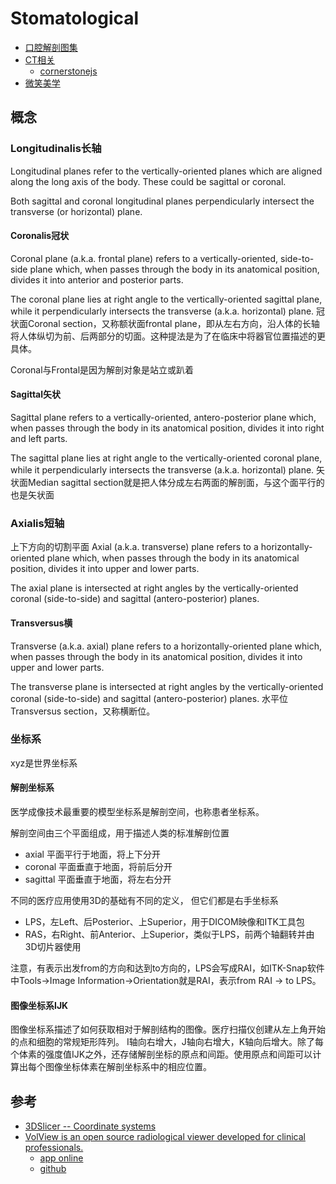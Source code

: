 # Stomatological

- [口腔解剖图集](https://www.imaios.com/cn/e-anatomy/4/4)
- [CT相关](../cg/ct.md)
    - [cornerstonejs](../cg/library/cornerstonejs.md)
- [微笑美学](../articles/2023/smile.md)

## 概念

### Longitudinalis长轴

Longitudinal planes refer to the vertically-oriented planes which are aligned along the long axis of the body. These could be sagittal or coronal.

Both sagittal and coronal longitudinal planes perpendicularly intersect the transverse (or horizontal) plane.

#### Coronalis冠状
Coronal plane (a.k.a. frontal plane) refers to a vertically-oriented, side-to-side plane which, when passes through the body in its anatomical position, divides it into anterior and posterior parts.

The coronal plane lies at right angle to the vertically-oriented sagittal plane, while it perpendicularly intersects the transverse (a.k.a. horizontal) plane.
冠状面Coronal section，又称额状面frontal plane，即从左右方向，沿人体的长轴将人体纵切为前、后两部分的切面。这种提法是为了在临床中将器官位置描述的更具体。

Coronal与Frontal是因为解剖对象是站立或趴着

#### Sagittal矢状
Sagittal plane refers to a vertically-oriented, antero-posterior plane which, when passes through the body in its anatomical position, divides it into right and left parts.

The sagittal plane lies at right angle to the vertically-oriented coronal plane, while it perpendicularly intersects the transverse (a.k.a. horizontal) plane.
矢状面Median sagittal section就是把人体分成左右两面的解剖面，与这个面平行的也是矢状面

### Axialis短轴
上下方向的切割平面
Axial (a.k.a. transverse) plane refers to a horizontally-oriented plane which, when passes through the body in its anatomical position, divides it into upper and lower parts.

The axial plane is intersected at right angles by the vertically-oriented coronal (side-to-side) and sagittal (antero-posterior) planes.

#### Transversus横
Transverse (a.k.a. axial) plane refers to a horizontally-oriented plane which, when passes through the body in its anatomical position, divides it into upper and lower parts.

The transverse plane is intersected at right angles by the vertically-oriented coronal (side-to-side) and sagittal (antero-posterior) planes.
水平位Transversus section，又称横断位。

### 坐标系
xyz是世界坐标系

#### 解剖坐标系
医学成像技术最重要的模型坐标系是解剖空间，也称患者坐标系。

解剖空间由三个平面组成，用于描述人类的标准解剖位置

- axial 平面平行于地面，将上下分开
- coronal 平面垂直于地面，将前后分开
- sagittal 平面垂直于地面，将左右分开

不同的医疗应用使用3D的基础有不同的定义， 但它们都是右手坐标系

- LPS，左Left、后Posterior、上Superior，用于DICOM映像和ITK工具包
- RAS，右Right、前Anterior、上Superior，类似于LPS，前两个轴翻转并由3D切片器使用

注意，有表示出发from的方向和达到to方向的，LPS会写成RAI，如ITK-Snap软件中Tools->Image Information->Orientation就是RAI，表示from RAI -> to LPS。

#### 图像坐标系IJK
图像坐标系描述了如何获取相对于解剖结构的图像。医疗扫描仪创建从左上角开始的点和细胞的常规矩形阵列。
I轴向右增大，J轴向右增大，K轴向后增大。除了每个体素的强度值IJK之外，还存储解剖坐标的原点和间距。使用原点和间距可以计算出每个图像坐标体素在解剖坐标系中的相应位置。

## 参考

- [3DSlicer -- Coordinate systems](https://www.slicer.org/wiki/Coordinate_systems)
- [VolView is an open source radiological viewer developed for clinical professionals.](https://volview.kitware.com/)
    - [app online](https://volview.kitware.app/)
    - [github](https://github.com/Kitware/VolView)